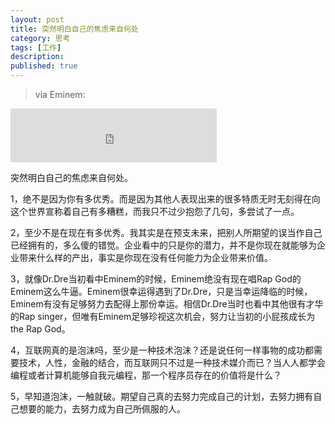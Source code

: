 ```yaml
---
layout: post
title: 突然明白自己的焦虑来自何处
category: 思考
tags: [工作]
description:
published: true
---
```


> via Eminem:

<iframe frameborder="no" border="0" marginwidth="0" marginheight="0" width=330 height=86 src="http://music.163.com/outchain/player?type=2&id=27853227&auto=1&height=66"></iframe>

突然明白自己的焦虑来自何处。

1，绝不是因为你有多优秀。而是因为其他人表现出来的很多特质无时无刻得在向这个世界宣称着自己有多糟糕，而我只不过少抱怨了几句，多尝试了一点。

2，至少不是在现在有多优秀。我其实是在预支未来，把别人所期望的误当作自己已经拥有的，多么傻的错觉。企业看中的只是你的潜力，并不是你现在就能够为企业带来什么样的产出，事实是你现在没有任何能力为企业带来价值。

3，就像Dr.Dre当初看中Eminem的时候，Eminem绝没有现在唱Rap God的Eminem这么牛逼。Eminem很幸运得遇到了Dr.Dre，只是当幸运降临的时候，Eminem有没有足够努力去配得上那份幸运。相信Dr.Dre当时也看中其他很有才华的Rap singer，但唯有Eminem足够珍视这次机会，努力让当初的小屁孩成长为the Rap God。

4，互联网真的是泡沫吗，至少是一种技术泡沫？还是说任何一样事物的成功都需要技术，人性，金融的结合，而互联网只不过是一种技术媒介而已？当人人都学会编程或者计算机能够自我元编程，那一个程序员存在的价值将是什么？

5，早知道泡沫，一触就破。期望自己真的去努力完成自己的计划，去努力拥有自己想要的能力，去努力成为自己所佩服的人。
